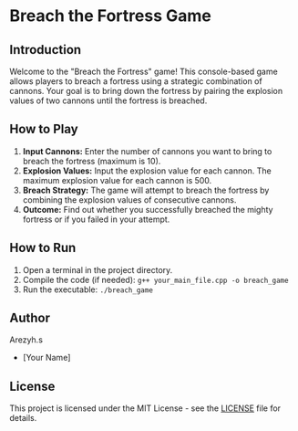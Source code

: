 # Breach the Fortress Game

## Introduction

Welcome to the "Breach the Fortress" game! This console-based game allows players to breach a fortress using a strategic combination of cannons. Your goal is to bring down the fortress by pairing the explosion values of two cannons until the fortress is breached.

## How to Play

1. **Input Cannons:** Enter the number of cannons you want to bring to breach the fortress (maximum is 10).
2. **Explosion Values:** Input the explosion value for each cannon. The maximum explosion value for each cannon is 500.
3. **Breach Strategy:** The game will attempt to breach the fortress by combining the explosion values of consecutive cannons.
4. **Outcome:** Find out whether you successfully breached the mighty fortress or if you failed in your attempt.

## How to Run

1. Open a terminal in the project directory.
2. Compile the code (if needed): `g++ your_main_file.cpp -o breach_game`
3. Run the executable: `./breach_game`

## Author
Arezyh.s

- [Your Name]

## License

This project is licensed under the MIT License - see the [LICENSE](LICENSE) file for details.
